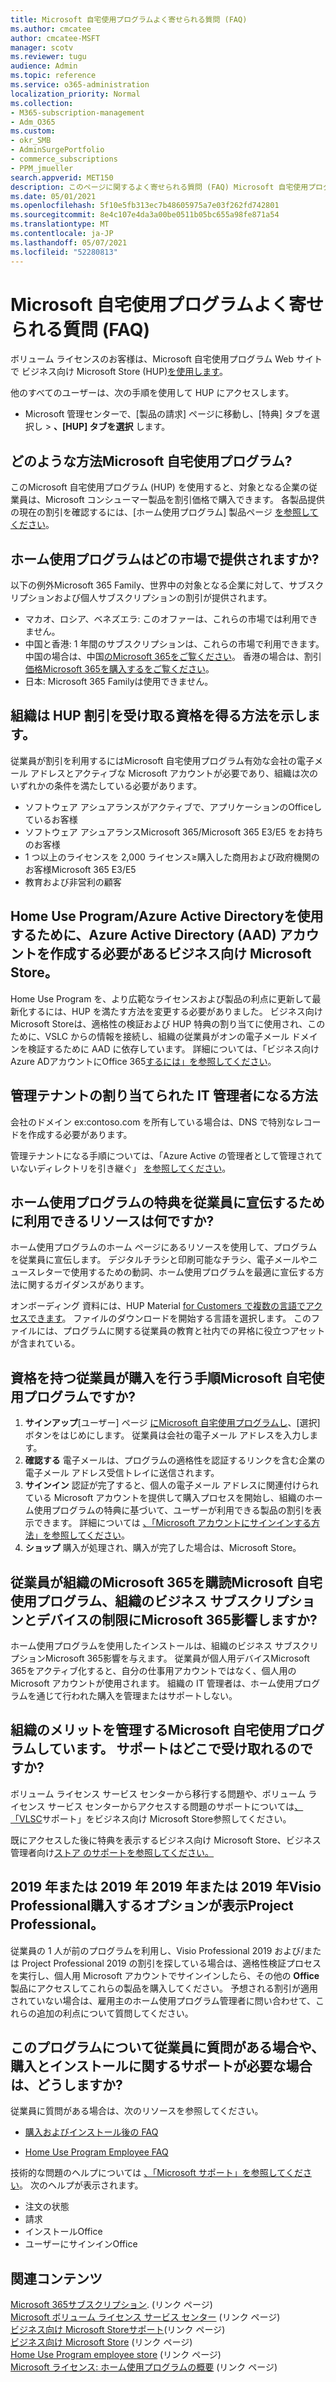 ```yaml
---
title: Microsoft 自宅使用プログラムよく寄せられる質問 (FAQ)
ms.author: cmcatee
author: cmcatee-MSFT
manager: scotv
ms.reviewer: tugu
audience: Admin
ms.topic: reference
ms.service: o365-administration
localization_priority: Normal
ms.collection:
- M365-subscription-management
- Adm_O365
ms.custom:
- okr_SMB
- AdminSurgePortfolio
- commerce_subscriptions
- PPM_jmueller
search.appverid: MET150
description: このページに関するよく寄せられる質問 (FAQ) Microsoft 自宅使用プログラム。
ms.date: 05/01/2021
ms.openlocfilehash: 5f10e5fb313ec7b48605975a7e03f262fd742801
ms.sourcegitcommit: 8e4c107e4da3a00be0511b05bc655a98fe871a54
ms.translationtype: MT
ms.contentlocale: ja-JP
ms.lasthandoff: 05/07/2021
ms.locfileid: "52280813"
---
```

# <a name="microsoft-home-use-program-frequently-asked-questions-faq"></a>Microsoft 自宅使用プログラムよく寄せられる質問 (FAQ)

ボリューム ライセンスのお客様は、Microsoft 自宅使用プログラム Web サイトで ビジネス向け Microsoft Store (HUP)[を使用します](https://go.microsoft.com/fwlink/?linkid=2139192)。

他のすべてのユーザーは、次の手順を使用して HUP にアクセスします。

- Microsoft 管理センターで、[製品の請求] ページに移動し、[特典] タブを選択し  >  [](https://go.microsoft.com/fwlink/p/?linkid=842054)**、[HUP] タブを選択** します。 

## <a name="what-is-the-microsoft-home-use-program"></a>どのような方法Microsoft 自宅使用プログラム?

このMicrosoft 自宅使用プログラム (HUP) を使用すると、対象となる企業の従業員は、Microsoft コンシューマー製品を割引価格で購入できます。 各製品提供の現在の割引を確認するには、[ホーム使用プログラム] 製品ページ [を参照してください](https://www.microsoft.com/home-use-program)。

## <a name="in-which-markets-is-the-home-use-program-offered"></a>ホーム使用プログラムはどの市場で提供されますか?

以下の例外Microsoft 365 Family、世界中の対象となる企業に対して、サブスクリプションおよび個人サブスクリプションの割引が提供されます。

- マカオ、ロシア、ベネズエラ: このオファーは、これらの市場では利用できません。
- 中国と香港: 1 年間のサブスクリプションは、これらの市場で利用できます。 中国の場合は、中国[のMicrosoft 365をご覧ください](https://www.microsoftstore.com.cn/home-use-program/invite)。 香港の場合は、割引[価格Microsoft 365を購入するをご覧ください](https://www.microsoftestore.com.hk/partner/hup?locale=en_HK)。
- 日本: Microsoft 365 Familyは使用できません。

## <a name="how-does-an-organization-qualify-for-hup-discounts"></a>組織は HUP 割引を受け取る資格を得る方法を示します。

従業員が割引を利用するにはMicrosoft 自宅使用プログラム有効な会社の電子メール アドレスとアクティブな Microsoft アカウントが必要であり、組織は次のいずれかの条件を満たしている必要があります。

- ソフトウェア アシュアランスがアクティブで、アプリケーションのOfficeしているお客様
- ソフトウェア アシュアランスMicrosoft 365/Microsoft 365 E3/E5 をお持ちのお客様
- 1 つ以上のライセンスを 2,000 ライセンス≥購入した商用および政府機関のお客様Microsoft 365 E3/E5
- 教育および非営利の顧客

## <a name="why-do-i-have-to-create-an-azure-active-directory-aad-account-to-use-the-home-use-program-microsoft-store-for-business"></a>Home Use Program/Azure Active Directoryを使用するために、Azure Active Directory (AAD) アカウントを作成する必要があるビジネス向け Microsoft Store。

Home Use Program を、より広範なライセンスおよび製品の利点に更新して最新化するには、HUP を満たす方法を変更する必要がありました。 ビジネス向け Microsoft Storeは、適格性の検証および HUP 特典の割り当てに使用され、このために、VSLC からの情報を接続し、組織の従業員がオンの電子メール ドメインを検証するために AAD に依存しています。 詳細については、「ビジネス向け Azure ADアカウントにOffice 365[するには」を参照してください](/microsoft-store/sign-up-microsoft-store-for-business#o365-welcome)。

## <a name="how-do-i-become-the-assigned-it-admin-of-a-managed-tenant"></a>管理テナントの割り当てられた IT 管理者になる方法

会社のドメイン ex:contoso.com を所有している場合は、DNS で特別なレコードを作成する必要があります。

管理テナントになる手順については、「Azure Active の管理者として管理されていないディレクトリを引き継ぐ」 [を参照してください](/azure/active-directory/users-groups-roles/domains-admin-takeover)。

## <a name="what-resources-are-available-to-help-promote-the-home-use-program-benefit-to-employees"></a>ホーム使用プログラムの特典を従業員に宣伝するために利用できるリソースは何ですか?

ホーム使用プログラムのホーム ページ[](https://www.microsoft.com/home-use-program/resources)にあるリソースを使用して、プログラムを従業員に宣伝します。 デジタルチラシと印刷可能なチラシ、電子メールやニュースレターで使用するための動詞、ホーム使用プログラムを最適に宣伝する方法に関するガイダンスがあります。

オンボーディング 資料には、HUP Material [for Customers で複数の言語でアクセスできます](https://microsofteur.sharepoint.com/teams/HUPMaterial)。 ファイルのダウンロードを開始する言語を選択します。 このファイルには、プログラムに関する従業員の教育と社内での昇格に役立つアセットが含まれている。

## <a name="what-are-the-steps-for-an-eligible-employee-to-make-a-microsoft-home-use-program-purchase"></a>資格を持つ従業員が購入を行う手順Microsoft 自宅使用プログラムですか?

1. **サインアップ**[ユーザー] ページ [にMicrosoft 自宅使用プログラムし](https://www.microsoft.com/home-use-program)、[選択] ボタンをはじめにします。 従業員は会社の電子メール アドレスを入力します。
2. **確認する**  電子メールは、プログラムの適格性を認証するリンクを含む企業の電子メール アドレス受信トレイに送信されます。
3. **サインイン** 認証が完了すると、個人の電子メール アドレスに関連付けられている Microsoft アカウントを提供して購入プロセスを開始し、組織のホーム使用プログラムの特典に基づいて、ユーザーが利用できる製品の割引を表示できます。 詳細については [、「Microsoft アカウントにサインインする方法」を参照してください](https://support.microsoft.com/help/4028195/microsoft-account-sign-in)。
4. **ショップ** 購入が処理され、購入が完了した場合は、Microsoft Store。

## <a name="if-an-employee-subscribes-to-microsoft-365-through-the-microsoft-home-use-program-how-does-this-impact-our-organizations-microsoft-365-business-subscription-and-device-limit"></a>従業員が組織のMicrosoft 365を購読Microsoft 自宅使用プログラム、組織のビジネス サブスクリプションとデバイスの制限にMicrosoft 365影響しますか?

ホーム使用プログラムを使用したインストールは、組織のビジネス サブスクリプションMicrosoft 365影響を与えます。 従業員が個人用デバイスMicrosoft 365をアクティブ化すると、自分の仕事用アカウントではなく、個人用の Microsoft アカウントが使用されます。 組織の IT 管理者は、ホーム使用プログラムを通じて行われた購入を管理またはサポートしない。

## <a name="im-having-trouble-managing-my-organizations-microsoft-home-use-program-benefit-where-can-i-get-support"></a>組織のメリットを管理するMicrosoft 自宅使用プログラムしています。 サポートはどこで受け取れるのですか?

ボリューム ライセンス サービス センターから移行する問題や、ボリューム ライセンス サービス センターからアクセスする問題のサポートについては[、「VLSC](https://www.microsoft.com/Licensing/servicecenter/default.aspx?wa=wsignin1.0)サポート」をビジネス向け Microsoft Store参照してください。

既にアクセスした後に特典を表示するビジネス向け Microsoft Store、ビジネス管理者向け[ストア のサポートを参照してください。](/microsoft-store/)

## <a name="why-am-i-not-seeing-an-option-to-purchase-visio-professional-2019-andor-project-professional-2019"></a>2019 年または 2019 年 2019 年または 2019 年Visio Professional購入するオプションが表示Project Professional。

従業員の 1 人が前のプログラムを利用し、Visio Professional 2019 および/または Project Professional 2019 の割引を探している場合は、適格性検証プロセスを実行し、個人用 Microsoft アカウントでサインインしたら、その他の **Office** 製品にアクセスしてこれらの製品を購入してください。 予想される割引が適用されていない場合は、雇用主のホーム使用プログラム管理者に問い合わせて、これらの追加の利点について質問してください。

## <a name="what-if-my-employees-have-questions-about-this-program-or-need-support-with-purchasing-and-installation"></a>このプログラムについて従業員に質問がある場合や、購入とインストールに関するサポートが必要な場合は、どうしますか?

従業員に質問がある場合は、次のリソースを参照してください。

- [購入およびインストール後の FAQ](https://products.office.com/microsoft-office-for-home-and-school-faq)

- [Home Use Program Employee FAQ](https://www.microsoft.com/home-use-program/frequently-asked-questions)

 技術的な問題のヘルプについては [、「Microsoft サポート」を参照してください](https://support.microsoft.com/)。 次のヘルプが表示されます。

- 注文の状態
- 請求
- インストールOffice
- ユーザーにサインインOffice

## <a name="related-content"></a>関連コンテンツ

[Microsoft 365サブスクリプション](https://www.microsoft.com/home-use-program/). (リンク ページ)\
[Microsoft ボリューム ライセンス サービス センター](https://www.microsoft.com/Licensing/servicecenter/default.aspx?wa=wsignin1.0) (リンク ページ)\
[ビジネス向け Microsoft Storeサポート](/microsoft-store/)(リンク ページ)\
[ビジネス向け Microsoft Store](https://go.microsoft.com/fwlink/?linkid=2139192) (リンク ページ)\
[Home Use Program employee store](https://www.microsoft.com/home-use-program) (リンク ページ)\
[Microsoft ライセンス: ホーム使用プログラムの概要](https://www.microsoft.com/licensing/licensing-programs/software-assurance-by-benefits?activetab=software-assurance-by-benefits-tab:primaryr4) (リンク ページ)
